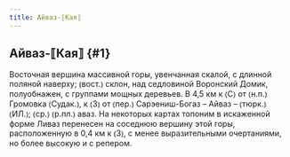 ```yaml
---
title: Айваз-⟦Кая⟧
---
```

## Айваз-⟦Кая⟧ {#1}

Восточная вершина массивной горы, увенчанная скалой, с длинной поляной наверху; ⦅вост.⦆ склон, над седловиной Воронский Домик, полуобнажен, с группами мощных деревьев. В 4,5 км к ⦅С⦆ от ⦅н.п.⦆ Громовка ⦅Судак.⦆, к ⦅З⦆ от ⦅пер.⦆ Сарэениш-Богаз – Айваз – ⦅тюрк.⦆ ⦅ИЛ.⦆; ⦅ср.⦆ ⦅р.пл.⦆ аваз. На некоторых картах топоним в искаженной форме Ливаз перенесен на соседнюю вершину этой горы, расположенную в 0,4 км к ⦅З⦆, с менее выразительными очертаниями, но более высокую и с репером.
